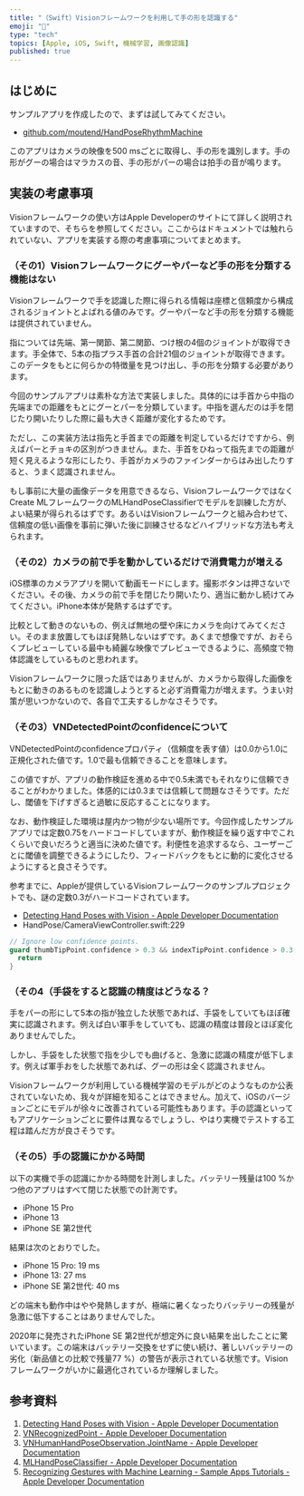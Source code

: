```yaml
---
title: "（Swift）Visionフレームワークを利用して手の形を認識する"
emoji: "🦁"
type: "tech"
topics: [Apple, iOS, Swift, 機械学習, 画像認識]
published: true
---
```

## はじめに

サンプルアプリを作成したので、まずは試してみてください。

- [github.com/moutend/HandPoseRhythmMachine](https://github.com/moutend/HandPoseRhythmMachine)

このアプリはカメラの映像を500 msごとに取得し、手の形を識別します。手の形がグーの場合はマラカスの音、手の形がパーの場合は拍手の音が鳴ります。

## 実装の考慮事項

Visionフレームワークの使い方はApple Developerのサイトにて詳しく説明されていますので、そちらを参照してください。ここからはドキュメントでは触れられていない、アプリを実装する際の考慮事項についてまとめます。

### （その1）Visionフレームワークにグーやパーなど手の形を分類する機能はない

Visionフレームワークで手を認識した際に得られる情報は座標と信頼度から構成されるジョイントとよばれる値のみです。グーやパーなど手の形を分類する機能は提供されていません。

指については先端、第一関節、第二関節、つけ根の4個のジョイントが取得できます。手全体で、5本の指プラス手首の合計21個のジョイントが取得できます。このデータをもとに何らかの特徴量を見つけ出し、手の形を分類する必要があります。

今回のサンプルアプリは素朴な方法で実装しました。具体的には手首から中指の先端までの距離をもとにグーとパーを分類しています。中指を選んだのは手を閉じたり開いたりした際に最も大きく距離が変化するためです。

ただし、この実装方法は指先と手首までの距離を判定しているだけですから、例えばパーとチョキの区別がつきません。また、手首をひねって指先までの距離が短く見えるような形にしたり、手首がカメラのファインダーからはみ出したりすると、うまく認識されません。

もし事前に大量の画像データを用意できるなら、VisionフレームワークではなくCreate MLフレームワークのMLHandPoseClassifierでモデルを訓練した方が、よい結果が得られるはずです。あるいはVisionフレームワークと組み合わせて、信頼度の低い画像を事前に弾いた後に訓練させるなどハイブリッドな方法も考えられます。

### （その2）カメラの前で手を動かしているだけで消費電力が増える

iOS標準のカメラアプリを開いて動画モードにします。撮影ボタンは押さないでください。その後、カメラの前で手を閉じたり開いたり、適当に動かし続けてみてください。iPhone本体が発熱するはずです。

比較として動きのないもの、例えば無地の壁や床にカメラを向けてみてください。そのまま放置してもほぼ発熱しないはずです。あくまで想像ですが、おそらくプレビューしている最中も綺麗な映像でプレビューできるように、高頻度で物体認識をしているものと思われます。

Visionフレームワークに限った話ではありませんが、カメラから取得した画像をもとに動きのあるものを認識しようとすると必ず消費電力が増えます。うまい対策が思いつかないので、各自で工夫するしかなさそうです。

### （その3）VNDetectedPointのconfidenceについて

VNDetectedPointのconfidenceプロパティ（信頼度を表す値）は0.0から1.0に正規化された値です。1.0で最も信頼できることを意味します。

この値ですが、アプリの動作検証を進める中で0.5未満でもそれなりに信頼できることがわかりました。体感的には0.3までは信頼して問題なさそうです。ただし、閾値を下げすぎると過敏に反応することになります。

なお、動作検証した環境は屋内かつ物が少ない場所です。今回作成したサンプルアプリでは定数0.75をハードコードしていますが、動作検証を繰り返す中でこれくらいで良いだろうと適当に決めた値です。利便性を追求するなら、ユーザーごとに閾値を調整できるようにしたり、フィードバックをもとに動的に変化させるようにすると良さそうです。

参考までに、Appleが提供しているVisionフレームワークのサンプルプロジェクトでも、謎の定数0.3がハードコードされています。

- [Detecting Hand Poses with Vision - Apple Developer Documentation](https://developer.apple.com/documentation/vision/original_objective-c_and_swift_api/detecting_hand_poses_with_vision)
- HandPose/CameraViewController.swift:229

```swift
// Ignore low confidence points.
guard thumbTipPoint.confidence > 0.3 && indexTipPoint.confidence > 0.3 else {
  return
}
```

### （その4（手袋をすると認識の精度はどうなる？

手をパーの形にして5本の指が独立した状態であれば、手袋をしていてもほぼ確実に認識されます。例えば白い軍手をしていても、認識の精度は普段とほぼ変化ありませんでした。

しかし、手袋をした状態で指を少しでも曲げると、急激に認識の精度が低下します。例えば軍手おをした状態であれば、グーの形は全く認識されません。

Visionフレームワークが利用している機械学習のモデルがどのようなものか公表されていないため、我々が詳細を知ることはできません。加えて、iOSのバージョンごとにモデルが徐々に改善されている可能性もあります。手の認識といってもアプリケーションごとに要件は異なるでしょうし、やはり実機でテストする工程は踏んだ方が良さそうです。

### （その5）手の認識にかかる時間

以下の実機で手の認識にかかる時間を計測しました。バッテリー残量は100 %かつ他のアプリはすべて閉じた状態での計測です。

- iPhone 15 Pro
- iPhone 13
- iPhone SE 第2世代

結果は次のとおりでした。

- iPhone 15 Pro: 19 ms
- iPhone 13: 27 ms
- iPhone SE 第2世代: 40 ms

どの端末も動作中はやや発熱しますが、極端に暑くなったりバッテリーの残量が急激に低下することはありませんでした。

2020年に発売されたiPhone SE 第2世代が想定外に良い結果を出したことに驚いています。この端末はバッテリー交換をせずに使い続け、著しいバッテリーの劣化（新品値との比較で残量77 %）の警告が表示されている状態です。Visionフレームワークがいかに最適化されているか理解しました。

## 参考資料

1. [Detecting Hand Poses with Vision - Apple Developer Documentation](https://developer.apple.com/documentation/vision/original_objective-c_and_swift_api/detecting_hand_poses_with_vision)
2. [VNRecognizedPoint - Apple Developer Documentation](https://developer.apple.com/documentation/vision/vnrecognizedpoint)
3. [VNHumanHandPoseObservation.JointName - Apple Developer Documentation](https://developer.apple.com/documentation/vision/vnhumanhandposeobservation/jointname)
4. [MLHandPoseClassifier - Apple Developer Documentation](https://developer.apple.com/documentation/createml/mlhandposeclassifier)
5. [Recognizing Gestures with Machine Learning - Sample Apps Tutorials - Apple Developer Documentation](https://developer.apple.com/tutorials/sample-apps/getstartedwithmachinelearning-recognizegestures)

